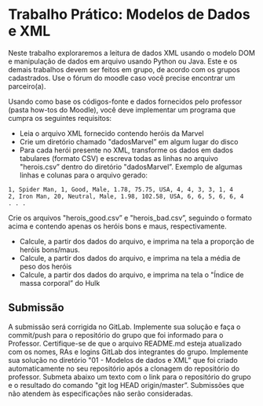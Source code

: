 # Trabalho Prático: Modelos de Dados e XML

Neste trabalho exploraremos a leitura de dados XML usando o modelo DOM e manipulação de dados em arquivo usando Python ou Java. Este e os demais trabalhos devem ser feitos em grupo, de acordo com os grupos cadastrados. Use o fórum do moodle caso você precise encontrar um parceiro(a).

Usando como base os códigos-fonte e dados fornecidos pelo professor (pasta how-tos do Moodle), você deve implementar um programa que cumpra os seguintes requisitos:
  - Leia o arquivo XML fornecido contendo heróis da Marvel
  - Crie um diretório chamado "dadosMarvel” em algum lugar do disco
  - Para cada herói presente no XML, transforme os dados em dados tabulares (formato CSV) e escreva todas as linhas no arquivo "herois.csv” dentro do diretório "dadosMarvel”. Exemplo de algumas linhas e colunas para o arquivo gerado:

```
1, Spider Man, 1, Good, Male, 1.78, 75.75, USA, 4, 4, 3, 3, 1, 4
2, Iron Man, 20, Neutral, Male, 1.98, 102.58, USA, 6, 6, 5, 6, 6, 4
. . .
```

Crie os arquivos "herois_good.csv” e "herois_bad.csv”, seguindo o formato acima e contendo apenas os heróis bons e maus, respectivamente.
  - Calcule, a partir dos dados do arquivo, e imprima na tela a proporção de heróis bons/maus.
  - Calcule, a partir dos dados do arquivo, e imprima na tela a média de peso dos heróis
  - Calcule, a partir dos dados do arquivo, e imprima na tela o "Índice de massa corporal” do Hulk

## Submissão

A submissão será corrigida no GitLab. Implemente sua solução e faça o commit/push para o repositório do grupo que foi informado para o Professor. Certifique-se de que o arquivo README.md esteja atualizado com os nomes, RAs e logins GitLab dos integrantes do grupo. Implemente sua solução no diretório "01 - Modelos de dados e XML” que foi criado automaticamente no seu repositório após a clonagem do repositório do professor. Submeta abaixo um texto com o link para o repositório do grupo e o resultado do comando "git log HEAD origin/master”. Submissões que não atendem às especificações não serão consideradas.
